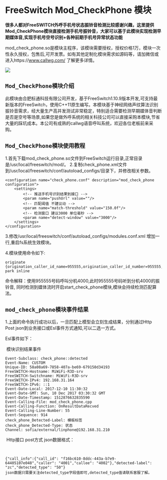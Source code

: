 # FreeSwitch Mod_CheckPhone 模块

**很多人都对FreeSWITCH外呼手机号状态振铃音检测比较感谢兴趣，这里提供Mod_CheckPhone模块直接检测手机号振铃音，大家可以基于此模块实现检测早期媒体音,实现手机号空号识别+各种前期手机号异常状态功能**

mod_check_phone.so是模块主程序，该模块需要授权，授权价格1万，模块一次性永久授权，包售后,可开发票。如有其他定制化模块需求如源码等，请加微信或进入https://www.callwg.com/ 了解更多详情。

![](https://www.callwg.com/templets/callgw/images/ma.png)

## `Mod_CheckPhone模块介绍`

此模块由合肥标通科技有限公司开发，基于FreeSwitch1.10.9版本开发,可支持最新版本的FreeSwitch，使用C++11原生编写。本模块基于神经网络声纹算法识别振铃音需求，经大量生产高并发测试非常稳定，特别适合需要检测早期媒体音判断是否是空号等场景,如果您是做外呼系统的相关科技公司可以直接采购本模块,节省大量的踩坑成本。本公司有成熟的callwg语音呼叫系统，欢迎各位老板前来采购。


## `Mod_CheckPhone模块使用教程`
1.首先下载mod_check_phone.so文件到FreeSwitch运行目录,正常目录是/usr/local/freeswitch/mod/。
2.复制check_phone.xml文件到/usr/local/freeswitch/conf/autoload_configs/目录下，并修改相关参数。

```
<configuration name="check_phone.conf" description="mod_check_phone configuration">
    <settings>
		<!-- 推送手机号识别结果到接口 -->
        <param name="pushUrl" value=""/>
		<!-- 匹配阈值 不建议动 -->
		<param name="match-threshold" value="150.0f"/>
		<!-- 检测窗口 建议3000 单位毫秒 -->
		<param name="detect-window" value="3000"/>
    </settings>
</configuration>
```

3.修改/usr/local/freeswitch/conf/autoload_configs/modules.conf.xml 增加一行<load module="mod_check_phone"/>,重启fs系统生效模块。

4.模块使用命令如下:

```
originate {origination_caller_id_name=955555,origination_caller_id_number=955555,absolute_codec_string=^^:PCMU:PCMA,leg_timeout=30,execute_on_media=start_check_phone}user/4000 park inline
```

命令解释：使用955555号码呼叫分机4000,此时955555号码听到分机4000的振铃音, 同时检测到媒体流时开启start_check_phone模块,模块会持续检测匹配算法。

## `mod_check_phone模块事件结果`

1.上面的命令执行成功以后，一旦匹配上模型会立刻生成结果，分别通过Http Post json到业务接口或Esl事件方式通知,可以二选一方式。

Esl事件如下：

​		模块识别结果事件

```
Event-Subclass: check_phone::detected
Event-Name: CUSTOM
Unique-ID: 58a08a69-7858-407a-be69-679150d34193
FreeSWITCH-Hostname: MiWiFi-R3D-srv
FreeSWITCH-Switchname: MiWiFi-R3D-srv
FreeSWITCH-IPv4: 192.168.31.164
FreeSWITCH-IPv6: ::1
Event-Date-Local: 2017-12-10 11:30:32
Event-Date-GMT: Sun, 10 Dec 2017 03:30:32 GMT
Event-Date-Timestamp: 1512876632835590
Event-Calling-File: mod_check_phone.cpp
Event-Calling-Function: OnResultDataRecved
Event-Calling-Line-Number: 55
Event-Sequence: 914
check_phone_Detected-Label: 模板标签
check_phone_Detected-Type: 状态
Channel: sofia/external/linphone@192.168.31.210
```

​	Http接口 post方式 json数据格式：

​	

```
{"call_info":{"call_id": "f16bc610-8ddc-443a-b7e9-64405107e048","caller": "4001","callee": "4002"},"detected-label": "zc","detected_type": "50"}
json数据只需要关注detected_type字段值即可,detected_type值请联系客服了解。
```

​	
